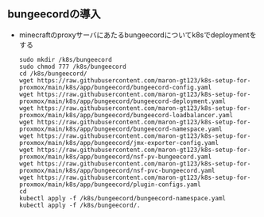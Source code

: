 ## bungeecordの導入<br>
* minecraftのproxyサーバにあたるbungeecordについてk8sでdeploymentをする


      sudo mkdir /k8s/bungeecord
      sudo chmod 777 /k8s/bungeecord
      cd /k8s/bungeecord/
      wget https://raw.githubusercontent.com/maron-gt123/k8s-setup-for-proxmox/main/k8s/app/bungeecord/bungeecord-config.yaml
      wget https://raw.githubusercontent.com/maron-gt123/k8s-setup-for-proxmox/main/k8s/app/bungeecord/bungeecord-deployment.yaml
      wget https://raw.githubusercontent.com/maron-gt123/k8s-setup-for-proxmox/main/k8s/app/bungeecord/bungeecord-loadbalancer.yaml
      wget https://raw.githubusercontent.com/maron-gt123/k8s-setup-for-proxmox/main/k8s/app/bungeecord/bungeecord-namespace.yaml
      wget https://raw.githubusercontent.com/maron-gt123/k8s-setup-for-proxmox/main/k8s/app/bungeecord/jmx-exporter-config.yaml
      wget https://raw.githubusercontent.com/maron-gt123/k8s-setup-for-proxmox/main/k8s/app/bungeecord/nsf-pv-bungeecord.yaml
      wget https://raw.githubusercontent.com/maron-gt123/k8s-setup-for-proxmox/main/k8s/app/bungeecord/nsf-pvc-bungeecord.yaml
      wget https://raw.githubusercontent.com/maron-gt123/k8s-setup-for-proxmox/main/k8s/app/bungeecord/plugin-configs.yaml
      cd
      kubectl apply -f /k8s/bungeecord/bungeecord-namespace.yaml
      kubectl apply -f /k8s/bungeecord/.
